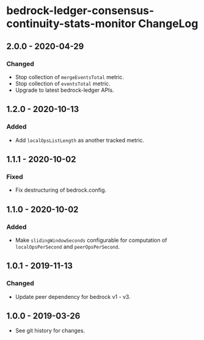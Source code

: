 # bedrock-ledger-consensus-continuity-stats-monitor ChangeLog

## 2.0.0 - 2020-04-29

### Changed
- Stop collection of `mergeEventsTotal` metric.
- Stop collection of `eventsTotal` metric.
- Upgrade to latest bedrock-ledger APIs.

## 1.2.0 - 2020-10-13

### Added
- Add `localOpsListLength` as another tracked metric.

## 1.1.1 - 2020-10-02

### Fixed
- Fix destructuring of bedrock.config.

## 1.1.0 - 2020-10-02

### Added
- Make `slidingWindowSeconds` configurable for computation of
  `localOpsPerSecond` and `peerOpsPerSecond`.

## 1.0.1 - 2019-11-13

### Changed
- Update peer dependency for bedrock v1 - v3.

## 1.0.0 - 2019-03-26

- See git history for changes.
